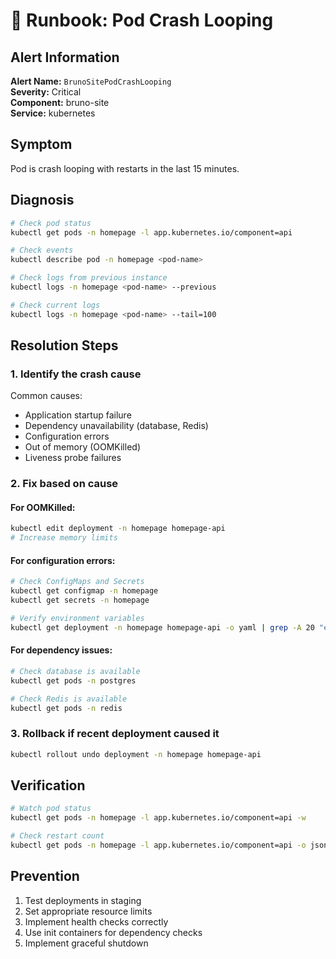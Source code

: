 # 🚨 Runbook: Pod Crash Looping

## Alert Information

**Alert Name:** `BrunoSitePodCrashLooping`  
**Severity:** Critical  
**Component:** bruno-site  
**Service:** kubernetes

## Symptom

Pod is crash looping with restarts in the last 15 minutes.

## Diagnosis

```bash
# Check pod status
kubectl get pods -n homepage -l app.kubernetes.io/component=api

# Check events
kubectl describe pod -n homepage <pod-name>

# Check logs from previous instance
kubectl logs -n homepage <pod-name> --previous

# Check current logs
kubectl logs -n homepage <pod-name> --tail=100
```

## Resolution Steps

### 1. Identify the crash cause

Common causes:
- Application startup failure
- Dependency unavailability (database, Redis)
- Configuration errors
- Out of memory (OOMKilled)
- Liveness probe failures

### 2. Fix based on cause

#### For OOMKilled:
```bash
kubectl edit deployment -n homepage homepage-api
# Increase memory limits
```

#### For configuration errors:
```bash
# Check ConfigMaps and Secrets
kubectl get configmap -n homepage
kubectl get secrets -n homepage

# Verify environment variables
kubectl get deployment -n homepage homepage-api -o yaml | grep -A 20 "env:"
```

#### For dependency issues:
```bash
# Check database is available
kubectl get pods -n postgres

# Check Redis is available
kubectl get pods -n redis
```

### 3. Rollback if recent deployment caused it

```bash
kubectl rollout undo deployment -n homepage homepage-api
```

## Verification

```bash
# Watch pod status
kubectl get pods -n homepage -l app.kubernetes.io/component=api -w

# Check restart count
kubectl get pods -n homepage -l app.kubernetes.io/component=api -o jsonpath='{.items[*].status.containerStatuses[*].restartCount}'
```

## Prevention

1. Test deployments in staging
2. Set appropriate resource limits
3. Implement health checks correctly
4. Use init containers for dependency checks
5. Implement graceful shutdown

